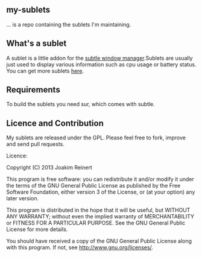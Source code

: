 my-sublets
---
... is a repo containing the sublets I'm maintaining.

What's a sublet
---
A sublet is a little addon for the [subtle window manager](http://subforge.org/projects/subtle).Sublets are usually just used to display various information such as cpu usage or battery status. You can get more sublets [here](http://sur.subforge.org/).

Requirements
---
To build the sublets you need sur, which comes with subtle.

Licence and Contribution
---
My sublets are released under the GPL. Please feel free to fork, improve and send pull requests.

Licence:

Copyright (C) 2013  Joakim Reinert

This program is free software: you can redistribute it and/or modify it under the terms of the GNU General Public License as published by the Free Software Foundation, either version 3 of the License, or (at your option) any later version.

This program is distributed in the hope that it will be useful, but WITHOUT ANY WARRANTY; without even the implied warranty of MERCHANTABILITY or FITNESS FOR A PARTICULAR PURPOSE. See the GNU General Public License for more details.

You should have received a copy of the GNU General Public License along with this program. If not, see <http://www.gnu.org/licenses/>.

